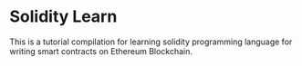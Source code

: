 <!-- @format -->

# Solidity Learn

This is a tutorial compilation for learning solidity programming language for writing smart contracts on Ethereum Blockchain.
